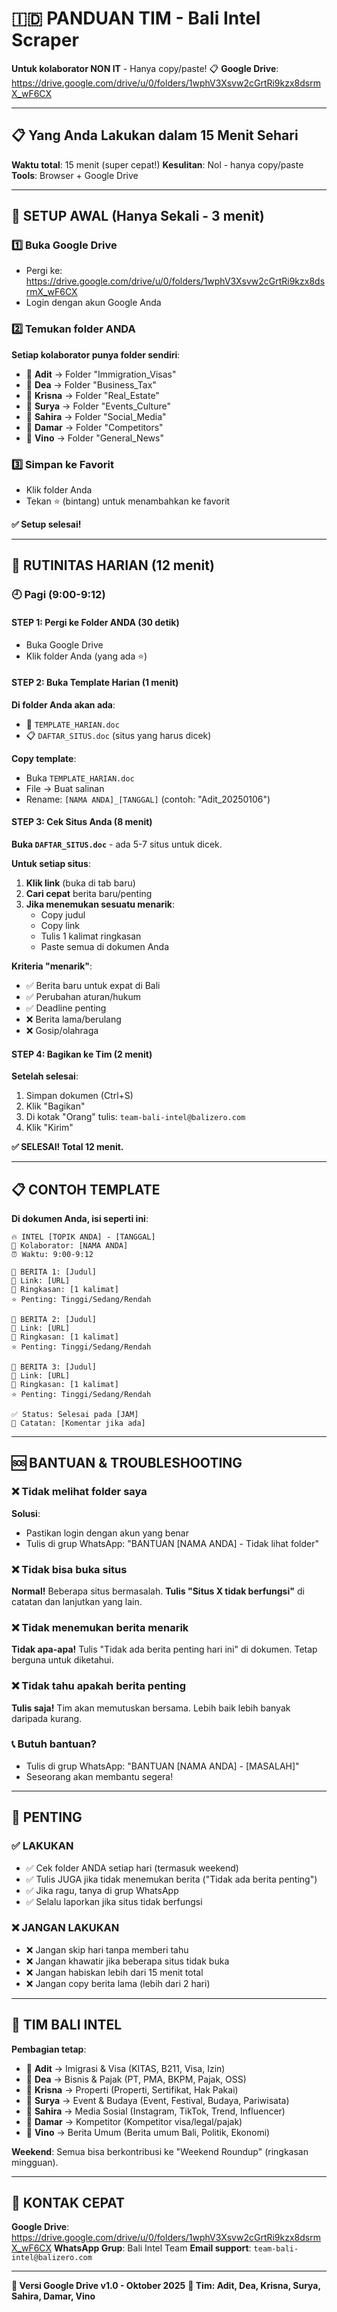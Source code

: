 # 🇮🇩 PANDUAN TIM - Bali Intel Scraper

**Untuk kolaborator NON IT** - Hanya copy/paste! 📋
**Google Drive**: https://drive.google.com/drive/u/0/folders/1wphV3Xsvw2cGrtRi9kzx8dsrmX_wF6CX

---

## 📋 Yang Anda Lakukan dalam 15 Menit Sehari

**Waktu total**: 15 menit (super cepat!)
**Kesulitan**: Nol - hanya copy/paste
**Tools**: Browser + Google Drive

---

## 🚀 SETUP AWAL (Hanya Sekali - 3 menit)

### 1️⃣ Buka Google Drive
- Pergi ke: https://drive.google.com/drive/u/0/folders/1wphV3Xsvw2cGrtRi9kzx8dsrmX_wF6CX
- Login dengan akun Google Anda

### 2️⃣ Temukan folder ANDA
**Setiap kolaborator punya folder sendiri**:
- 👤 **Adit** → Folder "Immigration_Visas"
- 👤 **Dea** → Folder "Business_Tax"  
- 👤 **Krisna** → Folder "Real_Estate"
- 👤 **Surya** → Folder "Events_Culture"
- 👤 **Sahira** → Folder "Social_Media"
- 👤 **Damar** → Folder "Competitors"
- 👤 **Vino** → Folder "General_News"

### 3️⃣ Simpan ke Favorit
- Klik folder Anda
- Tekan ⭐ (bintang) untuk menambahkan ke favorit

**✅ Setup selesai!**

---

## 📅 RUTINITAS HARIAN (12 menit)

### 🕘 Pagi (9:00-9:12)

#### **STEP 1: Pergi ke Folder ANDA (30 detik)**
- Buka Google Drive
- Klik folder Anda (yang ada ⭐)

#### **STEP 2: Buka Template Harian (1 menit)**
**Di folder Anda akan ada**:
- 📝 `TEMPLATE_HARIAN.doc` 
- 📋 `DAFTAR_SITUS.doc` (situs yang harus dicek)

**Copy template**:
- Buka `TEMPLATE_HARIAN.doc`
- File → Buat salinan
- Rename: `[NAMA ANDA]_[TANGGAL]` (contoh: "Adit_20250106")

#### **STEP 3: Cek Situs Anda (8 menit)**
**Buka `DAFTAR_SITUS.doc`** - ada 5-7 situs untuk dicek.

**Untuk setiap situs**:
1. **Klik link** (buka di tab baru)
2. **Cari cepat** berita baru/penting
3. **Jika menemukan sesuatu menarik**:
   - Copy judul
   - Copy link
   - Tulis 1 kalimat ringkasan
   - Paste semua di dokumen Anda

**Kriteria "menarik"**:
- ✅ Berita baru untuk expat di Bali
- ✅ Perubahan aturan/hukum
- ✅ Deadline penting
- ❌ Berita lama/berulang
- ❌ Gosip/olahraga

#### **STEP 4: Bagikan ke Tim (2 menit)**
**Setelah selesai**:
1. Simpan dokumen (Ctrl+S)
2. Klik "Bagikan" 
3. Di kotak "Orang" tulis: `team-bali-intel@balizero.com`
4. Klik "Kirim"

**✅ SELESAI! Total 12 menit.**

---

## 📋 CONTOH TEMPLATE

**Di dokumen Anda, isi seperti ini**:

```
🔥 INTEL [TOPIK ANDA] - [TANGGAL]
👤 Kolaborator: [NAMA ANDA]
⏰ Waktu: 9:00-9:12

📍 BERITA 1: [Judul]
🔗 Link: [URL]
📝 Ringkasan: [1 kalimat]
⭐ Penting: Tinggi/Sedang/Rendah

📍 BERITA 2: [Judul]  
🔗 Link: [URL]
📝 Ringkasan: [1 kalimat]
⭐ Penting: Tinggi/Sedang/Rendah

📍 BERITA 3: [Judul]
🔗 Link: [URL]
📝 Ringkasan: [1 kalimat]
⭐ Penting: Tinggi/Sedang/Rendah

✅ Status: Selesai pada [JAM]
💬 Catatan: [Komentar jika ada]
```

---

## 🆘 BANTUAN & TROUBLESHOOTING

### ❌ Tidak melihat folder saya
**Solusi**: 
- Pastikan login dengan akun yang benar
- Tulis di grup WhatsApp: "BANTUAN [NAMA ANDA] - Tidak lihat folder"

### ❌ Tidak bisa buka situs
**Normal!** Beberapa situs bermasalah. **Tulis "Situs X tidak berfungsi"** di catatan dan lanjutkan yang lain.

### ❌ Tidak menemukan berita menarik
**Tidak apa-apa!** Tulis "Tidak ada berita penting hari ini" di dokumen. Tetap berguna untuk diketahui.

### ❌ Tidak tahu apakah berita penting
**Tulis saja!** Tim akan memutuskan bersama. Lebih baik lebih banyak daripada kurang.

### 📞 **Butuh bantuan?**
- Tulis di grup WhatsApp: "BANTUAN [NAMA ANDA] - [MASALAH]"
- Seseorang akan membantu segera!

---

## 🎯 PENTING

### ✅ LAKUKAN
- ✅ Cek folder ANDA setiap hari (termasuk weekend)
- ✅ Tulis JUGA jika tidak menemukan berita ("Tidak ada berita penting")
- ✅ Jika ragu, tanya di grup WhatsApp
- ✅ Selalu laporkan jika situs tidak berfungsi

### ❌ JANGAN LAKUKAN
- ❌ Jangan skip hari tanpa memberi tahu
- ❌ Jangan khawatir jika beberapa situs tidak buka
- ❌ Jangan habiskan lebih dari 15 menit total
- ❌ Jangan copy berita lama (lebih dari 2 hari)

---

## 👥 TIM BALI INTEL

**Pembagian tetap**:
- 👤 **Adit** → Imigrasi & Visa (KITAS, B211, Visa, Izin)
- 👤 **Dea** → Bisnis & Pajak (PT, PMA, BKPM, Pajak, OSS)
- 👤 **Krisna** → Properti (Properti, Sertifikat, Hak Pakai)
- 👤 **Surya** → Event & Budaya (Event, Festival, Budaya, Pariwisata)
- 👤 **Sahira** → Media Sosial (Instagram, TikTok, Trend, Influencer)
- 👤 **Damar** → Kompetitor (Kompetitor visa/legal/pajak)
- 👤 **Vino** → Berita Umum (Berita umum Bali, Politik, Ekonomi)

**Weekend**: Semua bisa berkontribusi ke "Weekend Roundup" (ringkasan mingguan).

---

## 📱 KONTAK CEPAT

**Google Drive**: https://drive.google.com/drive/u/0/folders/1wphV3Xsvw2cGrtRi9kzx8dsrmX_wF6CX
**WhatsApp Grup**: Bali Intel Team
**Email support**: `team-bali-intel@balizero.com`

---

**🚀 Versi Google Drive v1.0 - Oktober 2025**
**👥 Tim: Adit, Dea, Krisna, Surya, Sahira, Damar, Vino**